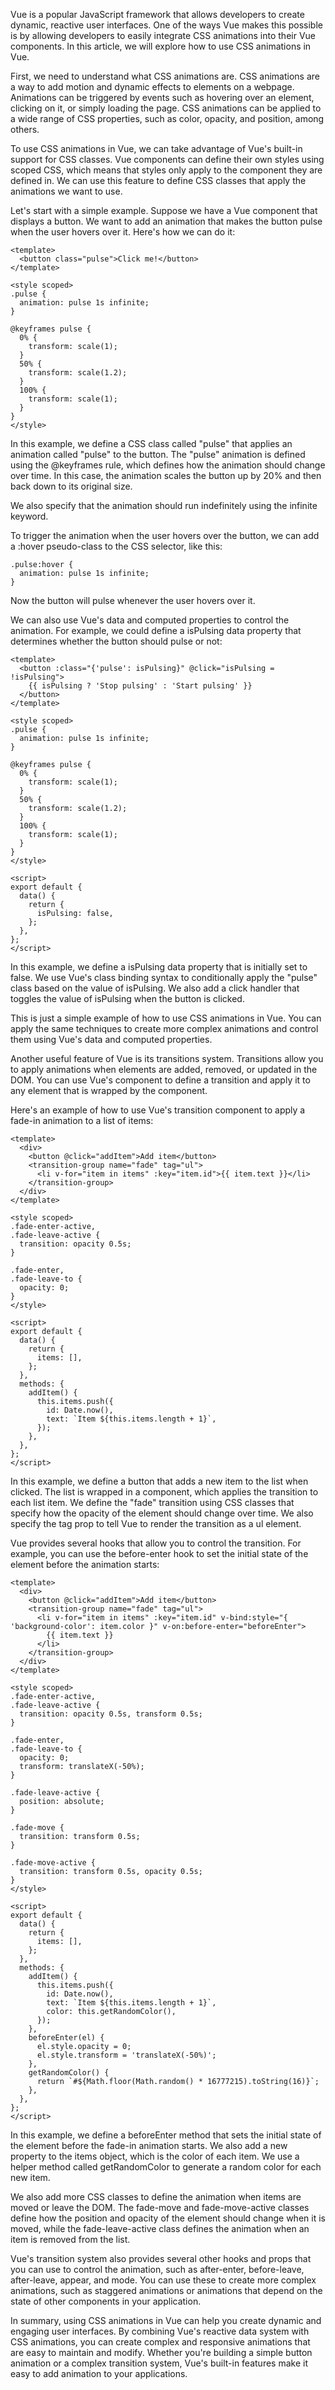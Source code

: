 Vue is a popular JavaScript framework that allows developers to create dynamic, reactive user interfaces. One of the ways Vue makes this possible is by allowing developers to easily integrate CSS animations into their Vue components. In this article, we will explore how to use CSS animations in Vue.

First, we need to understand what CSS animations are. CSS animations are a way to add motion and dynamic effects to elements on a webpage. Animations can be triggered by events such as hovering over an element, clicking on it, or simply loading the page. CSS animations can be applied to a wide range of CSS properties, such as color, opacity, and position, among others.

To use CSS animations in Vue, we can take advantage of Vue's built-in support for CSS classes. Vue components can define their own styles using scoped CSS, which means that styles only apply to the component they are defined in. We can use this feature to define CSS classes that apply the animations we want to use.

Let's start with a simple example. Suppose we have a Vue component that displays a button. We want to add an animation that makes the button pulse when the user hovers over it. Here's how we can do it:


```vue
<template>
  <button class="pulse">Click me!</button>
</template>

<style scoped>
.pulse {
  animation: pulse 1s infinite;
}

@keyframes pulse {
  0% {
    transform: scale(1);
  }
  50% {
    transform: scale(1.2);
  }
  100% {
    transform: scale(1);
  }
}
</style>
```

In this example, we define a CSS class called "pulse" that applies an animation called "pulse" to the button. The "pulse" animation is defined using the @keyframes rule, which defines how the animation should change over time. In this case, the animation scales the button up by 20% and then back down to its original size.

We also specify that the animation should run indefinitely using the infinite keyword.

To trigger the animation when the user hovers over the button, we can add a :hover pseudo-class to the CSS selector, like this:

```vue
.pulse:hover {
  animation: pulse 1s infinite;
}
```

Now the button will pulse whenever the user hovers over it.

We can also use Vue's data and computed properties to control the animation. For example, we could define a isPulsing data property that determines whether the button should pulse or not:

```vue
<template>
  <button :class="{'pulse': isPulsing}" @click="isPulsing = !isPulsing">
    {{ isPulsing ? 'Stop pulsing' : 'Start pulsing' }}
  </button>
</template>

<style scoped>
.pulse {
  animation: pulse 1s infinite;
}

@keyframes pulse {
  0% {
    transform: scale(1);
  }
  50% {
    transform: scale(1.2);
  }
  100% {
    transform: scale(1);
  }
}
</style>

<script>
export default {
  data() {
    return {
      isPulsing: false,
    };
  },
};
</script>
```

In this example, we define a isPulsing data property that is initially set to false. We use Vue's class binding syntax to conditionally apply the "pulse" class based on the value of isPulsing. We also add a click handler that toggles the value of isPulsing when the button is clicked.

This is just a simple example of how to use CSS animations in Vue. You can apply the same techniques to create more complex animations and control them using Vue's data and computed properties.

Another useful feature of Vue is its transitions system. Transitions allow you to apply animations when elements are added, removed, or updated in the DOM. You can use Vue's <transition> component to define a transition and apply it to any element that is wrapped by the component.

Here's an example of how to use Vue's transition component to apply a fade-in animation to a list of items:

```vue
<template>
  <div>
    <button @click="addItem">Add item</button>
    <transition-group name="fade" tag="ul">
      <li v-for="item in items" :key="item.id">{{ item.text }}</li>
    </transition-group>
  </div>
</template>

<style scoped>
.fade-enter-active,
.fade-leave-active {
  transition: opacity 0.5s;
}

.fade-enter,
.fade-leave-to {
  opacity: 0;
}
</style>

<script>
export default {
  data() {
    return {
      items: [],
    };
  },
  methods: {
    addItem() {
      this.items.push({
        id: Date.now(),
        text: `Item ${this.items.length + 1}`,
      });
    },
  },
};
</script>
```

In this example, we define a button that adds a new item to the list when clicked. The list is wrapped in a <transition-group> component, which applies the transition to each list item. We define the "fade" transition using CSS classes that specify how the opacity of the element should change over time. We also specify the tag prop to tell Vue to render the transition as a ul element.

Vue provides several hooks that allow you to control the transition. For example, you can use the before-enter hook to set the initial state of the element before the animation starts:

```vue
<template>
  <div>
    <button @click="addItem">Add item</button>
    <transition-group name="fade" tag="ul">
      <li v-for="item in items" :key="item.id" v-bind:style="{ 'background-color': item.color }" v-on:before-enter="beforeEnter">
        {{ item.text }}
      </li>
    </transition-group>
  </div>
</template>

<style scoped>
.fade-enter-active,
.fade-leave-active {
  transition: opacity 0.5s, transform 0.5s;
}

.fade-enter,
.fade-leave-to {
  opacity: 0;
  transform: translateX(-50%);
}

.fade-leave-active {
  position: absolute;
}

.fade-move {
  transition: transform 0.5s;
}

.fade-move-active {
  transition: transform 0.5s, opacity 0.5s;
}
</style>

<script>
export default {
  data() {
    return {
      items: [],
    };
  },
  methods: {
    addItem() {
      this.items.push({
        id: Date.now(),
        text: `Item ${this.items.length + 1}`,
        color: this.getRandomColor(),
      });
    },
    beforeEnter(el) {
      el.style.opacity = 0;
      el.style.transform = 'translateX(-50%)';
    },
    getRandomColor() {
      return `#${Math.floor(Math.random() * 16777215).toString(16)}`;
    },
  },
};
</script>
```

In this example, we define a beforeEnter method that sets the initial state of the element before the fade-in animation starts. We also add a new property to the items object, which is the color of each item. We use a helper method called getRandomColor to generate a random color for each new item.

We also add more CSS classes to define the animation when items are moved or leave the DOM. The fade-move and fade-move-active classes define how the position and opacity of the element should change when it is moved, while the fade-leave-active class defines the animation when an item is removed from the list.

Vue's transition system also provides several other hooks and props that you can use to control the animation, such as after-enter, before-leave, after-leave, appear, and mode. You can use these to create more complex animations, such as staggered animations or animations that depend on the state of other components in your application.

In summary, using CSS animations in Vue can help you create dynamic and engaging user interfaces. By combining Vue's reactive data system with CSS animations, you can create complex and responsive animations that are easy to maintain and modify. Whether you're building a simple button animation or a complex transition system, Vue's built-in features make it easy to add animation to your applications.